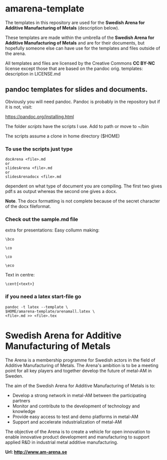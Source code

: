 # amarena-template

The templates in this repository are used for 
the **Swedish Arena for Additive Manufacturing of Metals**
(description below). 

These templates are made within the umbrella of the 
**Swedish Arena for Additive Manufacturing of Metals**
and are for their documents, but hopefully someone else can have use
for the templates and files outside of the arena.

All templates and files are licensed by the Creative Commons **CC BY-NC**
license except those that are based on the pandoc orig. templates:
description in LICENSE.md


## pandoc templates for slides and documents.

Obviously you will need pandoc. Pandoc is probably in the repository
but if it is not, visit:

https://pandoc.org/installing.html


The folder *scripts* have the scripts I use. Add to path or move to ~/bin

The scripts assume a clone in home directory ($HOME)

### To use the scripts just type

```
docArena <file>.md
or
slidesArena <file>.md
or
slidesArenadocx <file>.md
```

dependent on what type of document you are compiling. The first two
gives pdf:s as output whereas the second one gives a docx.

**Note**. The docx formatting is not complete because of the secret
character of the docx fileformat.

### Check out the sample.md file

extra for presentations: Easy collumn making:

```
\bco

\co

\co

\eco
```

Text in centre:

    \cent{<text>}
	

### if you need a latex start-file go

```
pandoc -t latex --template \
$HOME/amarena-template/arenamall.latex \
<file>.md >> <file>.tex

```


# Swedish Arena for Additive Manufacturing of Metals

The Arena is a membership programme for Swedish actors in the field of
Additive Manufacturing of Metals. The Arena's ambition is to be a
meeting point for all key players and together develop the future 
of metal-AM in Sweden.

The aim of the Swedish Arena for Additive Manufacturing of Metals is
to:

- Develop a strong network in metal-AM between the participating partners
- Monitor and contribute to the development of technology and knowledge
- Provide easy access to test and demo platforms in metal-AM
- Support and accelerate industrialization of metal-AM

The objective of the Arena is to create a vehicle for open innovation to enable innovative
product development and manufacturing to support applied R&D in industrial metal additive
manufacturing.

**Url: http://www.am-arena.se**
